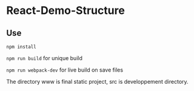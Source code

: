 # React-Demo-Structure

## Use

`npm install`

`npm run build` for unique build

`npm run webpack-dev` for live build on save files

The directory www is final static project, src is developpement directory.

